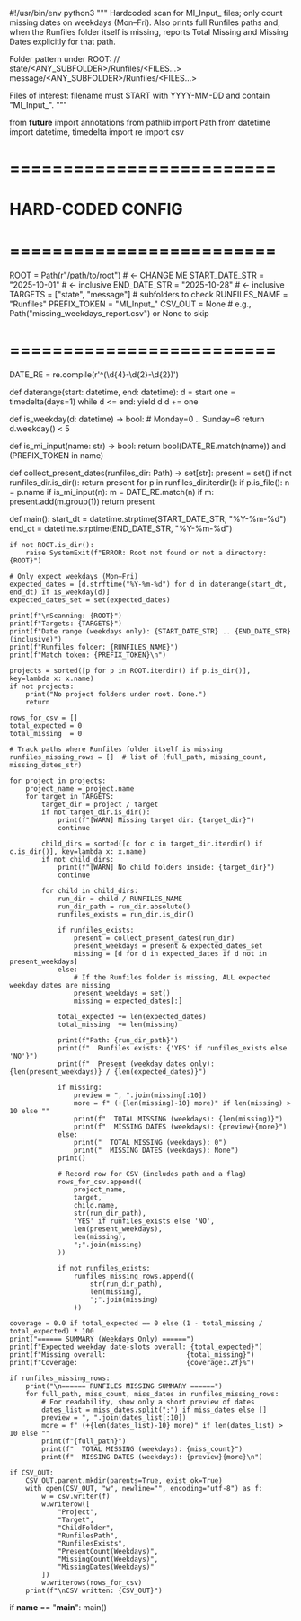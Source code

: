 #!/usr/bin/env python3
"""
Hardcoded scan for MI_Input_ files; only count missing dates on weekdays (Mon–Fri).
Also prints full Runfiles paths and, when the Runfiles folder itself is missing,
reports Total Missing and Missing Dates explicitly for that path.

Folder pattern under ROOT:
  <ROOT>/<PROJECT>/
      state/<ANY_SUBFOLDER>/Runfiles/<FILES...>
      message/<ANY_SUBFOLDER>/Runfiles/<FILES...>

Files of interest: filename must START with YYYY-MM-DD and contain "MI_Input_".
"""

from __future__ import annotations
from pathlib import Path
from datetime import datetime, timedelta
import re
import csv

# =========================
# HARD-CODED CONFIG
# =========================
ROOT            = Path(r"/path/to/root")  # <- CHANGE ME
START_DATE_STR  = "2025-10-01"            # <- inclusive
END_DATE_STR    = "2025-10-28"            # <- inclusive
TARGETS         = ["state", "message"]    # subfolders to check
RUNFILES_NAME   = "Runfiles"
PREFIX_TOKEN    = "MI_Input_"
CSV_OUT         = None                    # e.g., Path("missing_weekdays_report.csv") or None to skip
# =========================

DATE_RE = re.compile(r'^(\d{4}-\d{2}-\d{2})')

def daterange(start: datetime, end: datetime):
    d = start
    one = timedelta(days=1)
    while d <= end:
        yield d
        d += one

def is_weekday(d: datetime) -> bool:
    # Monday=0 .. Sunday=6
    return d.weekday() < 5

def is_mi_input(name: str) -> bool:
    return bool(DATE_RE.match(name)) and (PREFIX_TOKEN in name)

def collect_present_dates(runfiles_dir: Path) -> set[str]:
    present = set()
    if not runfiles_dir.is_dir():
        return present
    for p in runfiles_dir.iterdir():
        if p.is_file():
            n = p.name
            if is_mi_input(n):
                m = DATE_RE.match(n)
                if m:
                    present.add(m.group(1))
    return present

def main():
    start_dt = datetime.strptime(START_DATE_STR, "%Y-%m-%d")
    end_dt   = datetime.strptime(END_DATE_STR,   "%Y-%m-%d")

    if not ROOT.is_dir():
        raise SystemExit(f"ERROR: Root not found or not a directory: {ROOT}")

    # Only expect weekdays (Mon–Fri)
    expected_dates = [d.strftime("%Y-%m-%d") for d in daterange(start_dt, end_dt) if is_weekday(d)]
    expected_dates_set = set(expected_dates)

    print(f"\nScanning: {ROOT}")
    print(f"Targets: {TARGETS}")
    print(f"Date range (weekdays only): {START_DATE_STR} .. {END_DATE_STR} (inclusive)")
    print(f"Runfiles folder: {RUNFILES_NAME}")
    print(f"Match token: {PREFIX_TOKEN}\n")

    projects = sorted([p for p in ROOT.iterdir() if p.is_dir()], key=lambda x: x.name)
    if not projects:
        print("No project folders under root. Done.")
        return

    rows_for_csv = []
    total_expected = 0
    total_missing  = 0

    # Track paths where Runfiles folder itself is missing
    runfiles_missing_rows = []  # list of (full_path, missing_count, missing_dates_str)

    for project in projects:
        project_name = project.name
        for target in TARGETS:
            target_dir = project / target
            if not target_dir.is_dir():
                print(f"[WARN] Missing target dir: {target_dir}")
                continue

            child_dirs = sorted([c for c in target_dir.iterdir() if c.is_dir()], key=lambda x: x.name)
            if not child_dirs:
                print(f"[WARN] No child folders inside: {target_dir}")
                continue

            for child in child_dirs:
                run_dir = child / RUNFILES_NAME
                run_dir_path = run_dir.absolute()
                runfiles_exists = run_dir.is_dir()

                if runfiles_exists:
                    present = collect_present_dates(run_dir)
                    present_weekdays = present & expected_dates_set
                    missing = [d for d in expected_dates if d not in present_weekdays]
                else:
                    # If the Runfiles folder is missing, ALL expected weekday dates are missing
                    present_weekdays = set()
                    missing = expected_dates[:]

                total_expected += len(expected_dates)
                total_missing  += len(missing)

                print(f"Path: {run_dir_path}")
                print(f"  Runfiles exists: {'YES' if runfiles_exists else 'NO'}")
                print(f"  Present (weekday dates only): {len(present_weekdays)} / {len(expected_dates)}")

                if missing:
                    preview = ", ".join(missing[:10])
                    more = f" (+{len(missing)-10} more)" if len(missing) > 10 else ""
                    print(f"  TOTAL MISSING (weekdays): {len(missing)}")
                    print(f"  MISSING DATES (weekdays): {preview}{more}")
                else:
                    print("  TOTAL MISSING (weekdays): 0")
                    print("  MISSING DATES (weekdays): None")
                print()

                # Record row for CSV (includes path and a flag)
                rows_for_csv.append((
                    project_name,
                    target,
                    child.name,
                    str(run_dir_path),
                    'YES' if runfiles_exists else 'NO',
                    len(present_weekdays),
                    len(missing),
                    ";".join(missing)
                ))

                if not runfiles_exists:
                    runfiles_missing_rows.append((
                        str(run_dir_path),
                        len(missing),
                        ";".join(missing)
                    ))

    coverage = 0.0 if total_expected == 0 else (1 - total_missing / total_expected) * 100
    print("====== SUMMARY (Weekdays Only) ======")
    print(f"Expected weekday date-slots overall: {total_expected}")
    print(f"Missing overall:                    {total_missing}")
    print(f"Coverage:                           {coverage:.2f}%")

    if runfiles_missing_rows:
        print("\n====== RUNFILES MISSING SUMMARY ======")
        for full_path, miss_count, miss_dates in runfiles_missing_rows:
            # For readability, show only a short preview of dates
            dates_list = miss_dates.split(";") if miss_dates else []
            preview = ", ".join(dates_list[:10])
            more = f" (+{len(dates_list)-10} more)" if len(dates_list) > 10 else ""
            print(f"{full_path}")
            print(f"  TOTAL MISSING (weekdays): {miss_count}")
            print(f"  MISSING DATES (weekdays): {preview}{more}\n")

    if CSV_OUT:
        CSV_OUT.parent.mkdir(parents=True, exist_ok=True)
        with open(CSV_OUT, "w", newline="", encoding="utf-8") as f:
            w = csv.writer(f)
            w.writerow([
                "Project",
                "Target",
                "ChildFolder",
                "RunfilesPath",
                "RunfilesExists",
                "PresentCount(Weekdays)",
                "MissingCount(Weekdays)",
                "MissingDates(Weekdays)"
            ])
            w.writerows(rows_for_csv)
        print(f"\nCSV written: {CSV_OUT}")

if __name__ == "__main__":
    main()
